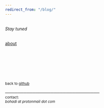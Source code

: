 ```yaml
---
redirect_from: "/blog/"
---
```



<br>
<i> Stay tuned </i><br>
<br>

[about](./blog/about/)


<br><br><br> <br><br><br>
<small>back to [github](https://github.com/bohadi)</small>

───────────────────────────────<br>
<small>
contact:<br>
<i> bohadi at protonmail dot com </i><br>
</small>

<script async src="https://www.googletagmanager.com/gtag/js?id=UA-106946514-1"></script>
<script>
  window.dataLayer = window.dataLayer || [];
  function gtag(){dataLayer.push(arguments)};
  gtag('js', new Date());
  gtag('config', 'UA-106946514-1');
</script>
<meta http-equiv="Cache-Control" content="no-cache, no-store, must-revalidate">
<meta http-equiv="Pragma" content="no-cache">
<meta http-equiv="Expires" content="0">
